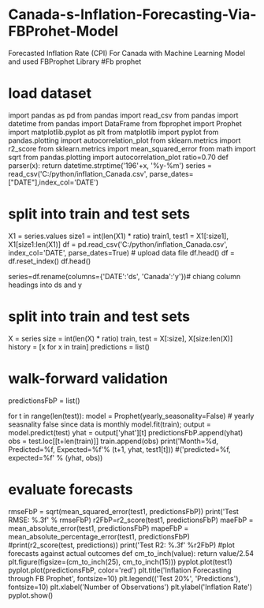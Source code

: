# Canada-s-Inflation-Forecasting-Via-FBProhet-Model
Forecasted Inflation Rate (CPI) For Canada with Machine Learning Model and used FBProphet Library
#Fb prophet
# load dataset
import pandas as pd
from pandas import read_csv
from pandas import datetime
from pandas import DataFrame
from fbprophet import Prophet
import matplotlib.pyplot as plt
from matplotlib import pyplot
from pandas.plotting import autocorrelation_plot
from sklearn.metrics import r2_score
from sklearn.metrics import mean_squared_error
from math import sqrt
from pandas.plotting import autocorrelation_plot
ratio=0.70
def parser(x):
	return datetime.strptime('196'+x, '%y-%m')
series = read_csv('C:/python/inflation_Canada.csv', parse_dates=["DATE"],index_col='DATE')

# split into train and test sets
X1 = series.values
size1 = int(len(X1) * ratio)
train1, test1 = X1[:size1], X1[size1:len(X1)]
df = pd.read_csv('C:/python/inflation_Canada.csv', index_col='DATE', parse_dates=True) # upload data file
df.head()
df = df.reset_index()
df.head()

series=df.rename(columns={'DATE':'ds', 'Canada':'y'})# chiang column headings into ds and y

# split into train and test sets
X = series
size = int(len(X) * ratio)
train, test = X[:size], X[size:len(X)]
history = [x for x in train]
predictions = list()

# walk-forward validation
predictionsFbP = list()

for t in range(len(test)):
	model = Prophet(yearly_seasonality=False) # yearly seasnality false since data is monthly 
	model.fit(train);
	output = model.predict(test)
	yhat = output['yhat'][t]
	predictionsFbP.append(yhat)
	obs = test.loc[[t+len(train)]]
	train.append(obs)
	print('Month=%d, Predicted=%f, Expected=%f'% (t+1, yhat, test1[t])) #('predicted=%f, expected=%f' % (yhat, obs))

# evaluate forecasts
rmseFbP = sqrt(mean_squared_error(test1, predictionsFbP))
print('Test RMSE: %.3f' % rmseFbP)
r2FbP=r2_score(test1, predictionsFbP)
maeFbP = mean_absolute_error(test1, predictionsFbP)
mapeFbP = mean_absolute_percentage_error(test1, predictionsFbP)
#print(r2_score(test, predictions))
print('Test R2: %.3f' %r2FbP)
#plot forecasts against actual outcomes
def cm_to_inch(value):
    return value/2.54
plt.figure(figsize=(cm_to_inch(25), cm_to_inch(15)))
pyplot.plot(test1)
pyplot.plot(predictionsFbP, color='red')
plt.title('Inflation Forecasting through FB Prophet', fontsize=10)
plt.legend(('Test 20%', 'Predictions'), fontsize=10)
plt.xlabel('Number of Observations')
plt.ylabel('Inflation Rate')
pyplot.show()
